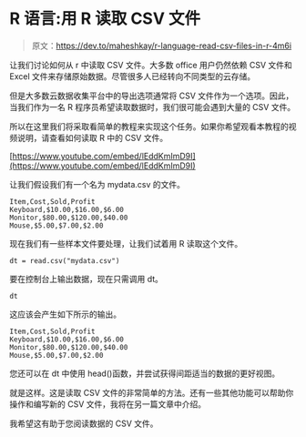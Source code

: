 # R 语言:用 R 读取 CSV 文件

> 原文：<https://dev.to/maheshkay/r-language-read-csv-files-in-r-4m6i>

让我们讨论如何从 r 中读取 CSV 文件。大多数 office 用户仍然依赖 CSV 文件和 Excel 文件来存储原始数据。尽管很多人已经转向不同类型的云存储。

但是大多数云数据收集平台中的导出选项通常将 CSV 文件作为一个选项。因此，当我们作为一名 R 程序员希望读取数据时，我们很可能会遇到大量的 CSV 文件。

所以在这里我们将采取看简单的教程来实现这个任务。如果你希望观看本教程的视频说明，请查看如何读取 R 中的 CSV 文件。

[https://www.youtube.com/embed/lEddKmImD9I](https://www.youtube.com/embed/lEddKmImD9I)

让我们假设我们有一个名为 mydata.csv 的文件。

```
Item,Cost,Sold,Profit
Keyboard,$10.00,$16.00,$6.00
Monitor,$80.00,$120.00,$40.00
Mouse,$5.00,$7.00,$2.00 
```

现在我们有一些样本文件要处理，让我们试着用 R 读取这个文件。

```
dt = read.csv("mydata.csv") 
```

要在控制台上输出数据，现在只需调用 dt。

```
dt 
```

这应该会产生如下所示的输出。

```
Item,Cost,Sold,Profit
Keyboard,$10.00,$16.00,$6.00
Monitor,$80.00,$120.00,$40.00
Mouse,$5.00,$7.00,$2.00 
```

您还可以在 dt 中使用 head()函数，并尝试获得间距适当的数据的更好视图。

就是这样。这是读取 CSV 文件的非常简单的方法。还有一些其他功能可以帮助你操作和编写新的 CSV 文件，我将在另一篇文章中介绍。

我希望这有助于您阅读数据的 CSV 文件。